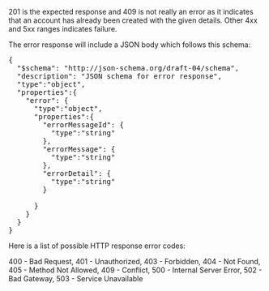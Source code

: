 201 is the expected response and 409 is not really an error as it indicates that an account has already been created with
the given details. Other 4xx and 5xx ranges indicates failure.

The error response will include a JSON body which follows this schema:

<pre class="snippet--block code_text">
{
  "$schema": "http://json-schema.org/draft-04/schema",
  "description": "JSON schema for error response",
  "type":"object",
  "properties":{
    "error": {
      "type":"object",
      "properties":{
        "errorMessageId": {
          "type":"string"
        },
        "errorMessage": {
          "type":"string"
        },
        "errorDetail": {
          "type":"string"
        }

      }
    }
  }
}
</pre>

Here is a list of possible HTTP response error codes:

400 - Bad Request,
401 - Unauthorized,
403 - Forbidden,
404 - Not Found,
405 - Method Not Allowed,
409 - Conflict,
500 - Internal Server Error,
502 - Bad Gateway,
503 - Service Unavailable